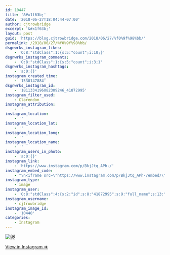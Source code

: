 ```yaml
---
id: 10447
title: '&#x1f63b;'
date: '2018-06-27T18:04:44-07:00'
author: cjtrowbridge
excerpt: '&#x1f63b;'
layout: post
guid: 'https://blog.cjtrowbridge.com/2018/06/27/%f0%9f%98%bb/'
permalink: /2018/06/27/%f0%9f%98%bb/
dsgnwrks_instagram_likes:
    - 'O:8:"stdClass":1:{s:5:"count";i:10;}'
dsgnwrks_instagram_comments:
    - 'O:8:"stdClass":1:{s:5:"count";i:3;}'
dsgnwrks_instagram_hashtags:
    - 'a:0:{}'
instagram_created_time:
    - '1530147884'
dsgnwrks_instagram_id:
    - '1811334196082309246_41872995'
instagram_filter_used:
    - Clarendon
instagram_attribution:
    - ''
instagram_location:
    - ''
instagram_location_lat:
    - ''
instagram_location_long:
    - ''
instagram_location_name:
    - ''
instagram_users_in_photo:
    - 'a:0:{}'
instagram_link:
    - 'https://www.instagram.com/p/BkjJtq_APh-/'
instagram_embed_code:
    - "\n<iframe src=\"https://www.instagram.com/p/BkjJtq_APh-/embed/\" width=\"612\" height=\"710\" frameborder=\"0\" scrolling=\"no\" allowtransparency=\"true\" class=\"insta-image-embed\"></iframe>\n"
instagram_type:
    - image
instagram_user:
    - 'O:8:"stdClass":4:{s:2:"id";s:8:"41872995";s:9:"full_name";s:13:"CJ Trowbridge";s:15:"profile_picture";s:141:"https://scontent.cdninstagram.com/vp/bdb3dc682730332976d1b56b290153a5/5BE0461C/t51.2885-19/s150x150/13724650_1188772791164794_142557231_a.jpg";s:8:"username";s:12:"cjtrowbridge";}'
instagram_username:
    - cjtrowbridge
instagram_image_id:
    - '10448'
categories:
    - Instagram
---
```


[![😻](https://blog.cjtrowbridge.com/wp-content/uploads/2018/06/1530147884-1-1.jpg)](https://www.instagram.com/p/BkjJtq_APh-/)

[View in Instagram ⇒](https://www.instagram.com/p/BkjJtq_APh-/)